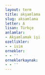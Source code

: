 ```yaml
---
layout: term
title: akşamlama
slug: aksamlama
letter: A
lisan: Türkçe
anlamlar:
- Akşamlamak işi
ozellikler:
- - isim
ornekler:
- - ''
orneklerkaynak:
- - ''
---
```

